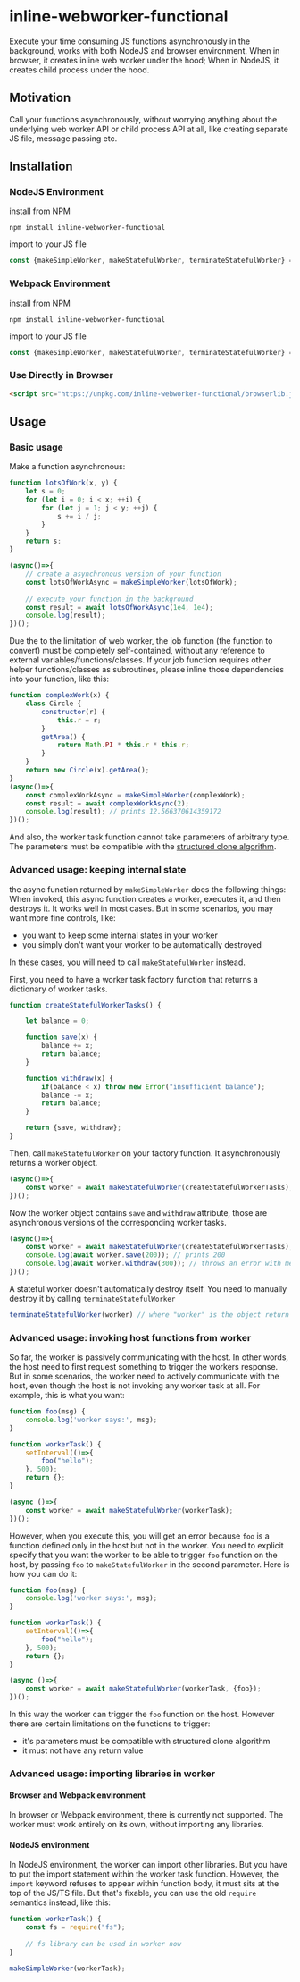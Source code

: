 # inline-webworker-functional
Execute your time consuming JS functions asynchronously in the background, works with both NodeJS and browser environment. When in browser, it creates inline web worker under the hood; When in NodeJS, it creates child process under the hood.

## Motivation
Call your functions asynchronously, without worrying anything about the underlying web worker API or child process API at all, like creating separate JS file, message passing etc.

## Installation
### NodeJS Environment
install from NPM
```
npm install inline-webworker-functional
```
import to your JS file
```javascript
const {makeSimpleWorker, makeStatefulWorker, terminateStatefulWorker} = require("inline-webworker-functional/node")
```
### Webpack Environment
install from NPM
```
npm install inline-webworker-functional
```
import to your JS file
```javascript
const {makeSimpleWorker, makeStatefulWorker, terminateStatefulWorker} = require("inline-webworker-functional/browser")
```
### Use Directly in Browser
```html
<script src="https://unpkg.com/inline-webworker-functional/browserlib.js"></script>
```

## Usage

### Basic usage
Make a function asynchronous:
```javascript
function lotsOfWork(x, y) {
    let s = 0;
    for (let i = 0; i < x; ++i) {
        for (let j = 1; j < y; ++j) {
            s += i / j;
        }
    }
    return s;
}

(async()=>{
    // create a asynchronous version of your function
    const lotsOfWorkAsync = makeSimpleWorker(lotsOfWork);
    
    // execute your function in the background
    const result = await lotsOfWorkAsync(1e4, 1e4);
    console.log(result); 
})();
```

Due the to the limitation of web worker, the job function (the function to convert) must be completely self-contained, without any reference to external variables/functions/classes. If your job function requires other helper functions/classes as subroutines, please inline those dependencies into your function, like this:
```javascript
function complexWork(x) {
    class Circle {
        constructor(r) {
            this.r = r;
        }
        getArea() {
            return Math.PI * this.r * this.r;
        }
    }
    return new Circle(x).getArea();
}
(async()=>{
    const complexWorkAsync = makeSimpleWorker(complexWork);
    const result = await complexWorkAsync(2);
	console.log(result); // prints 12.566370614359172
})();
```

And also, the worker task function cannot take parameters of arbitrary type. The parameters must be compatible with the [structured clone algorithm](https://developer.mozilla.org/en-US/docs/Web/API/Web_Workers_API/Structured_clone_algorithm).

### Advanced usage: keeping internal state
the async function returned by `makeSimpleWorker` does the following things: When invoked, this async function creates a worker, executes it, and then destroys it. It works well in most cases. But in some scenarios, you may want more fine controls, like:
* you want to keep some internal states in your worker
* you simply don't want your worker to be automatically destroyed

In these cases, you will need to call `makeStatefulWorker` instead.

First, you need to have a worker task factory function that returns a dictionary of worker tasks. 
```javascript
function createStatefulWorkerTasks() {

    let balance = 0;

    function save(x) {
        balance += x;
        return balance;
    }

    function withdraw(x) {
        if(balance < x) throw new Error("insufficient balance");
        balance -= x;
        return balance;
    }

    return {save, withdraw};
}
```

Then, call `makeStatefulWorker` on your factory function. It asynchronously returns a worker object.
```javascript
(async()=>{
    const worker = await makeStatefulWorker(createStatefulWorkerTasks);
})();
```

Now the worker object contains `save` and `withdraw` attribute, those are asynchronous versions of the corresponding worker tasks.
```javascript
(async()=>{
    const worker = await makeStatefulWorker(createStatefulWorkerTasks);
    console.log(await worker.save(200)); // prints 200
    console.log(await worker.withdraw(300)); // throws an error with message "insufficient balance"
})();
```

A stateful worker doesn't automatically destroy itself. You need to manually destroy it by calling `terminateStatefulWorker`
```javascript
terminateStatefulWorker(worker) // where "worker" is the object return by "makeStatefulWorker"
```

### Advanced usage: invoking host functions from worker
So far, the worker is passively communicating with the host. In other words, the host need to first request something to trigger the workers response. But in some scenarios, the worker need to actively communicate with the host, even though the host is not invoking any worker task at all. For example, this is what you want:
```javascript
function foo(msg) {
    console.log('worker says:', msg);
}

function workerTask() {
    setInterval(()=>{
        foo("hello");
    }, 500);
    return {};
}

(async ()=>{
    const worker = await makeStatefulWorker(workerTask);
})();
```

However, when you execute this, you will get an error because `foo` is a function defined only in the host but not in the worker. You need to explicit specify that you want the worker to be able to trigger `foo` function on the host, by passing `foo` to `makeStatefulWorker` in the second parameter. Here is how you can do it:
```javascript
function foo(msg) {
    console.log('worker says:', msg);
}

function workerTask() {
    setInterval(()=>{
        foo("hello");
    }, 500);
    return {};
}

(async ()=>{
    const worker = await makeStatefulWorker(workerTask, {foo});
})();
```

In this way the worker can trigger the `foo` function on the host. However there are certain limitations on the functions to trigger:
* it's parameters must be compatible with structured clone algorithm
* it must not have any return value


### Advanced usage: importing libraries in worker
#### Browser and Webpack environment
In browser or Webpack environment, there is currently not supported. The worker must work entirely on its own, without importing any libraries.

#### NodeJS environment
In NodeJS environment, the worker can import other libraries. But you have to put the import statement within the worker task function. However, the `import` keyword refuses to appear within function body, it must sits at the top of the JS/TS file. But that's fixable, you can use the old `require` semantics instead, like this:
```javascript
function workerTask() {
    const fs = require("fs");
    
    // fs library can be used in worker now
}

makeSimpleWorker(workerTask);
```
